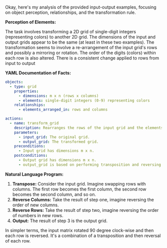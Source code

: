 Okay, here's my analysis of the provided input-output examples, focusing on object perception, relationships, and the transformation rule.

**Perception of Elements:**

The task involves transforming a 2D grid of single-digit integers (representing colors) to another 2D grid. The dimensions of the input and output grids appear to be the same (at least in these two examples). The transformation seems to involve a re-arrangement of the input grid's rows and possibly a mirroring or rotation. The order of the digits (colors) within each row is also altered. There is a consistent change applied to rows from input to output

**YAML Documentation of Facts:**


```yaml
objects:
  - type: grid
    properties:
      - dimensions: m x n (rows x columns)
      - elements: single-digit integers (0-9) representing colors
    relationships:
      - elements_arranged_in: rows and columns

actions:
  - name: transform_grid
    description: Rearranges the rows of the input grid and the elements within each row.
    parameters:
      - input_grid: The original grid.
      - output_grid: The transformed grid.
    preconditions:
      - Input grid has dimensions m x n.
    postconditions:
      - Output grid has dimensions m x n.
      - output_grid is based on performing transposition and reversing of columns and rows in input_grid
```


**Natural Language Program:**

1.  **Transpose:** Consider the input grid. Imagine swapping rows with columns. The first row becomes the first column, the second row becomes the second column, and so on.
2. **Reverse Columns:** Take the result of step one, imagine reversing the order of new columns.
3.  **Reverse Rows:** Take the result of step two, imagine reversing the order of numbers in new rows.
4.  **Output:** The result of step 3 is the output grid.

In simpler terms, the input matrix rotated 90 degree clock-wise and then each row is reversed. It's a combination of a transposition and then reversal of each row.
